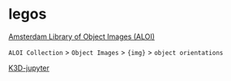 # legos 

[Amsterdam Library of Object Images (ALOI)](https://aloi.science.uva.nl/) 

`ALOI Collection` > `Object Images` > `{img}` > `object orientations`

[K3D-jupyter](https://k3d-jupyter.org/)



